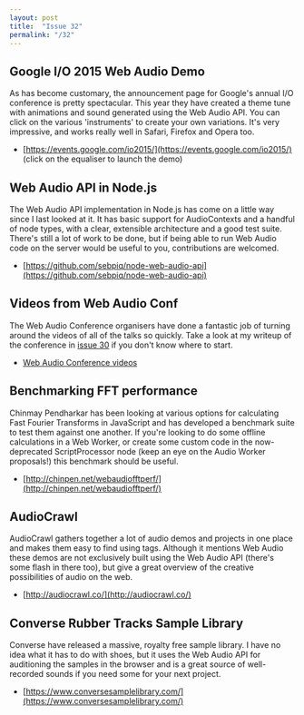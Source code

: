 ```yaml
---
layout: post
title:  "Issue 32"
permalink: "/32"
---
```


## Google I/O 2015 Web Audio Demo ##

As has become customary, the announcement page for Google's annual I/O
conference is pretty spectacular. This year they have created a theme
tune with animations and sound generated using the Web Audio API. You
can click on the various 'instruments' to create your own
variations. It's very impressive, and works really well in Safari,
Firefox and Opera too.

- [https://events.google.com/io2015/](https://events.google.com/io2015/)
  (click on the equaliser to launch the demo)

## Web Audio API in Node.js ##

The Web Audio API implementation in Node.js has come on a little way
since I last looked at it. It has basic support for AudioContexts and
a handful of node types, with a clear, extensible architecture and a
good test suite. There's still a lot of work to be done, but if being
able to run Web Audio code on the server would be useful to you,
contributions are welcomed.

- [https://github.com/sebpiq/node-web-audio-api](https://github.com/sebpiq/node-web-audio-api)

## Videos from Web Audio Conf ##

The Web Audio Conference organisers have done a fantastic job of
turning around the videos of all of the talks so quickly. Take a look
at my writeup of the conference in
[issue 30](http://blog.chrislowis.co.uk/waw/2015/01/31/web-audio-weekly-30.html)
if you don't know where to start.

- [Web Audio Conference videos](http://medias.ircam.fr/search/?q=WAC+-+1st+Web+Audio+Conference)

## Benchmarking FFT performance ##

Chinmay Pendharkar has been looking at various options for calculating
Fast Fourier Transforms in JavaScript and has developed a benchmark
suite to test them against one another. If you're looking to do some
offline calculations in a Web Worker, or create some custom code in
the now-deprecated ScriptProcessor node (keep an eye on the Audio
Worker proposals!) this benchmark should be useful.

- [http://chinpen.net/webaudiofftperf/](http://chinpen.net/webaudiofftperf/)

## AudioCrawl ##

AudioCrawl gathers together a lot of audio demos and projects in one
place and makes them easy to find using tags. Although it mentions Web
Audio these demos are not exclusively built using the Web Audio API
(there's some flash in there too), but give a great overview of the
creative possibilities of audio on the web.

- [http://audiocrawl.co/](http://audiocrawl.co/)

## Converse Rubber Tracks Sample Library ##

Converse have released a massive, royalty free sample library. I have
no idea what it has to do with shoes, but it uses the Web Audio API
for auditioning the samples in the browser and is a great source of
well-recorded sounds if you need some for your next project.

- [https://www.conversesamplelibrary.com/](https://www.conversesamplelibrary.com/)
